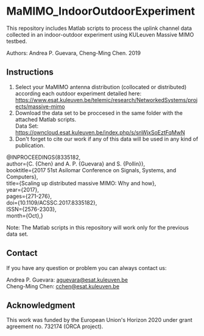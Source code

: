 # MaMIMO_IndoorOutdoorExperiment
This repository includes Matlab scripts to process the uplink channel data collected in an indoor-outdoor experiment using KULeuven Massive MIMO testbed.

Authors: Andrea P. Guevara, Cheng-Ming Chen. 2019

## Instructions

1. Select your MaMIMO antenna distribution (collocated or distributed) according each outdoor experiment detailed here: https://www.esat.kuleuven.be/telemic/research/NetworkedSystems/projects/massive-mimo
2. Download the data set to be proccesed in the same folder with the attached Matlab scripts. <br>
Data Set: https://owncloud.esat.kuleuven.be/index.php/s/snWjxSoEztFqMwN  <br>
3. Don't forget to cite our work if any of this data will be used in any kind of publication. <br>

@INPROCEEDINGS{8335182, <br>
author={C. {Chen} and A. P. {Guevara} and S. {Pollin}}, <br>
booktitle={2017 51st Asilomar Conference on Signals, Systems, and Computers}, <br>
title={Scaling up distributed massive MIMO: Why and how}, <br>
year={2017}, <br>
pages={271-276}, <br>
doi={10.1109/ACSSC.2017.8335182}, <br>
ISSN={2576-2303}, <br>
month={Oct},} <br>

Note: The Matlab scripts in this repository will work only for the previous data set.

## Contact
If you have any question or problem you can always contact us: <br>

Andrea P. Guevara: aguevara@esat.kuleuven.be <br>
Cheng-Ming Chen: cchen@esat.kuleuven.be


## Acknowledgment

This work was funded by the European Union's Horizon 2020 under grant agreement no. 732174 (ORCA project).
